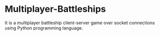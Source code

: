 # Multiplayer-Battleships
It is a multiplayer battleship client-server game over socket connections using Python programming language.
